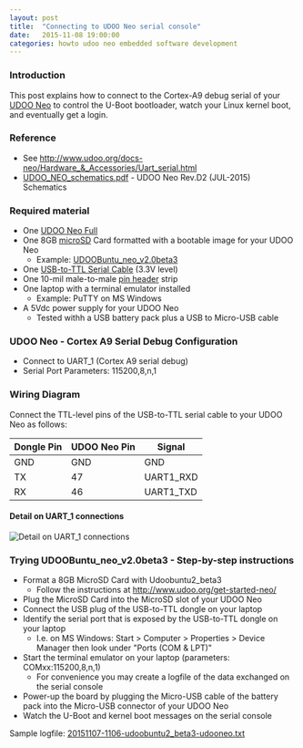 ```yaml
---
layout: post
title:  "Connecting to UDOO Neo serial console"
date:   2015-11-08 19:00:00
categories: howto udoo neo embedded software development
---
```


### Introduction

This post explains how to connect to the Cortex-A9 debug serial of your [UDOO Neo](http://www.udoo.org/udoo-neo/) to control the U-Boot bootloader, watch your Linux kernel boot, and eventually get a login.

### Reference

* See <http://www.udoo.org/docs-neo/Hardware_&_Accessories/Uart_serial.html>
* [UDOO_NEO_schematics.pdf](http://udoo.org/download/files/schematics/UDOO_NEO_schematics.pdf) - UDOO Neo Rev.D2 (JUL-2015) Schematics

### Required material

* One [UDOO Neo Full](http://www.udoo.org/udoo-neo/)
* One 8GB [microSD](https://en.wikipedia.org/wiki/Secure_Digital#Micro) Card formatted with a bootable image for your UDOO Neo
  * Example: [UDOOBuntu_neo_v2.0beta3](http://sourceforge.net/projects/udooboard/files/UDOO_Neo/Full/)
* One [USB-to-TTL Serial Cable](http://www.adafruit.com/product/954) (3.3V level)
* One 10-mil male-to-male [pin header](https://en.wikipedia.org/wiki/Pin_header) strip
* One laptop with a terminal emulator installed
  * Example: PuTTY on MS Windows
* A 5Vdc power supply for your UDOO Neo
  * Tested withh a USB battery pack plus a USB to Micro-USB cable

### UDOO Neo - Cortex A9 Serial Debug Configuration

* Connect to UART_1 (Cortex A9 serial debug)
* Serial Port Parameters: 115200,8,n,1

### Wiring Diagram

Connect the TTL-level pins of the USB-to-TTL serial cable to your UDOO Neo as follows:

| Dongle Pin  | UDOO Neo Pin  | Signal     |
|-------------|---------------|------------|
| GND         | GND           | GND        |
| TX          | 47            | UART1_RXD  |
| RX          | 46            | UART1_TXD  |

#### Detail on UART_1 connections

![Detail on UART_1 connections](/images/20151107-112751.jpg)

### Trying UDOOBuntu_neo_v2.0beta3 - Step-by-step instructions

* Format a 8GB MicroSD Card with Udoobuntu2_beta3
  * Follow the instructions at <http://www.udoo.org/get-started-neo/>
* Plug the MicroSD Card into the MicroSD slot of your UDOO Neo
* Connect the USB plug of the USB-to-TTL dongle on your laptop
* Identify the serial port that is exposed by the USB-to-TTL dongle on your laptop
  * I.e. on MS Windows: Start > Computer > Properties > Device Manager then look under "Ports (COM & LPT)"
* Start the terminal emulator on your laptop (parameters: COMxx:115200,8,n,1)
  * For convenience you may create a logfile of the data exchanged on the serial console
* Power-up the board by plugging the Micro-USB cable of the battery pack into the Micro-USB connector of your UDOO Neo 
* Watch the U-Boot and kernel boot messages on the serial console

Sample logfile: [20151107-1106-udoobuntu2_beta3-udooneo.txt](/images/20151107-1106-udoobuntu2_beta3-udooneo.txt)

<!-- EOF -->
